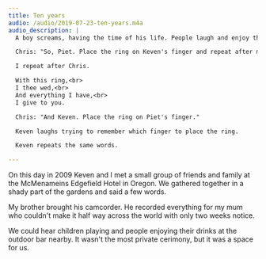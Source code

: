 ```yaml
---
title: Ten years
audio: /audio/2019-07-23-ten-years.m4a
audio_description: |
  A boy screams, having the time of his life. People laugh and enjoy their drinks. Bottles klink. All this can be heard in the distance as our officient, Chris, guides us through a few words.

  Chris: "So, Piet. Place the ring on Keven's finger and repeat after me."

  I repeat after Chris.

  With this ring,<br>
  I thee wed,<br>
  And everything I have,<br>
  I give to you.

  Chris: "And Keven. Place the ring on Piet's finger."

  Keven laughs trying to remember which finger to place the ring.

  Keven repeats the same words.

---
```


On this day in 2009 Keven and I met a small group of friends and family at the McMenameins Edgefield Hotel in Oregon. We gathered together in a shady part of the gardens and said a few words.

My brother brought his camcorder. He recorded everything for my mum who couldn't make it half way across the world with only two weeks notice.

We could hear children playing and people enjoying their drinks at the outdoor bar nearby. It wasn't the most private cerimony, but it was a space for us.
